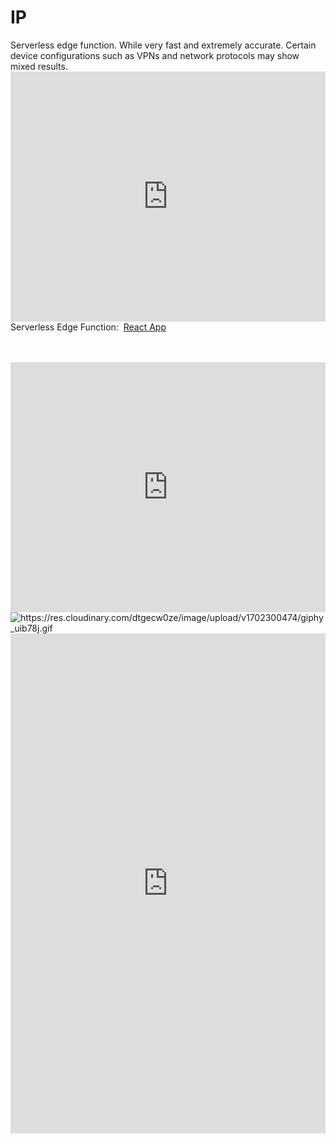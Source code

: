 # <h1>IP</h1>
Serverless edge function. While very fast and extremely accurate. Certain device configurations such as VPNs and network protocols may show mixed results. <iframe src="https://ipv4.jessejesse.com" style="border:0px #ffffff none;" name="myiFrame" scrolling="no" frameborder="1" marginheight="0px" marginwidth="0px" height="400px" width="100%" allowfullscreen></iframe><br>
Serverless Edge Function:&nbsp;&nbsp;<a href="https://ip.jessejesse.com/">React App</a></h3><br><br><br>
<iframe src="https://tools.jessejesse.com" style="border:0px #ffffff none;" name="myiFrame" scrolling="no" frameborder="1" marginheight="0px" marginwidth="0px" height="400px" width="100%" allowfullscreen></iframe>
<div class="avatar">
    <img src="https://res.cloudinary.com/dtgecw0ze/image/upload/v1702300474/giphy_uib78j.gif" alt="https://res.cloudinary.com/dtgecw0ze/image/upload/v1702300474/giphy_uib78j.gif" /><br>

<iframe src="https://wan.jessejesse.com" style="border:0px #ffffff none;" name="myiFrame" scrolling="yes" frameborder="1" marginheight="0px" marginwidth="0px" height="800px" width="100%" allowfullscreen></iframe>
  </div>
  </div>